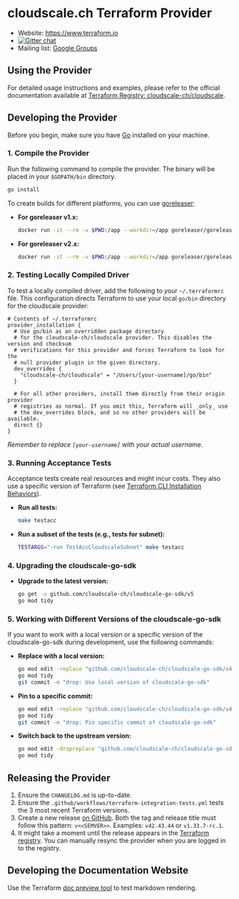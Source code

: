 # cloudscale.ch Terraform Provider

- Website: https://www.terraform.io
- [![Gitter chat](https://badges.gitter.im/hashicorp-terraform/Lobby.png)](https://gitter.im/hashicorp-terraform/Lobby)
- Mailing list: [Google Groups](http://groups.google.com/group/terraform-tool)

## Using the Provider

For detailed usage instructions and examples, please refer to the official documentation available
at [Terraform Registry: cloudscale-ch/cloudscale](https://registry.terraform.io/providers/cloudscale-ch/cloudscale/latest).

## Developing the Provider

Before you begin, make sure you have [Go](http://golang.org) installed on your machine.

### 1. Compile the Provider

Run the following command to compile the provider. The binary will be placed in your `$GOPATH/bin` directory.

```sh
go install
```

To create builds for different platforms, you can use [goreleaser](https://goreleaser.com/):

- **For goreleaser v1.x:**

  ```sh
  docker run -it --rm -v $PWD:/app --workdir=/app goreleaser/goreleaser:v1.26.2 release --snapshot --rm-dist --skip-sign
  ```

- **For goreleaser v2.x:**

  ```sh
  docker run -it --rm -v $PWD:/app --workdir=/app goreleaser/goreleaser:v2.1.0 release --snapshot --clean --skip=publish,sign
  ```

### 2. Testing Locally Compiled Driver

To test a locally compiled driver, add the following to your `~/.terraformrc` file.
This configuration directs Terraform to use your local `go/bin` directory for the cloudscale provider:

```hcl
# Contents of ~/.terraformrc
provider_installation {
  # Use go/bin as an overridden package directory
  # for the cloudscale-ch/cloudscale provider. This disables the version and checksum
  # verifications for this provider and forces Terraform to look for the
  # null provider plugin in the given directory.
  dev_overrides {
    "cloudscale-ch/cloudscale" = "/Users/[your-username]/go/bin"
  }

  # For all other providers, install them directly from their origin provider
  # registries as normal. If you omit this, Terraform will _only_ use
  # the dev_overrides block, and so no other providers will be available.
  direct {}
}
```

*Remember to replace `[your-username]` with your actual username.*

### 3. Running Acceptance Tests

Acceptance tests create real resources and might incur costs. They also use a specific version of Terraform (see [Terraform CLI Installation Behaviors](https://www.terraform.io/plugin/sdkv2/testing/acceptance-tests#terraform-cli-installation-behaviors)).

- **Run all tests:**

  ```sh
  make testacc
  ```

- **Run a subset of the tests (e.g., tests for subnet):**

  ```sh
  TESTARGS="-run TestAccCloudscaleSubnet" make testacc
  ```

### 4. Upgrading the cloudscale-go-sdk

- **Upgrade to the latest version:**

  ```sh
  go get -u github.com/cloudscale-ch/cloudscale-go-sdk/v5
  go mod tidy
  ```

### 5. Working with Different Versions of the cloudscale-go-sdk

If you want to work with a local version or a specific version of the cloudscale-go-sdk during development, use the
following commands:

- **Replace with a local version:**

  ```sh
  go mod edit -replace "github.com/cloudscale-ch/cloudscale-go-sdk/v4=../cloudscale-go-sdk/"
  go mod tidy
  git commit -m "drop: Use local version of cloudscale-go-sdk"
  ```

- **Pin to a specific commit:**

  ```sh
  go mod edit -replace "github.com/cloudscale-ch/cloudscale-go-sdk/v4=github.com/cloudscale-ch/cloudscale-go-sdk/v4@<commit-hash>"
  go mod tidy
  git commit -m "drop: Pin specific commit of cloudscale-go-sdk"
  ```

- **Switch back to the upstream version:**

  ```sh
  go mod edit -dropreplace "github.com/cloudscale-ch/cloudscale-go-sdk/v4"
  go mod tidy
  ```

## Releasing the Provider

1. Ensure the `CHANGELOG.md` is up-to-date.
1. Ensure the `.github/workflows/terraform-integration-tests.yml` tests the 3 most recent Terraform versions.
1. Create a new release [on GitHub](https://github.com/cloudscale-ch/terraform-provider-cloudscale/releases/new).
   Both the tag and release title must follow this pattern: `v<<SEMVER>>`.
   Examples: `v42.43.44` or `v1.33.7-rc.1`.
1. It might take a moment until the release appears in the [Terraform registry](https://registry.terraform.io/providers/cloudscale-ch/cloudscale/latest).
   You can manually resync the provider when you are logged in to the registry.

## Developing the Documentation Website

Use the Terraform [doc preview tool](https://registry.terraform.io/tools/doc-preview) to test markdown rendering.
